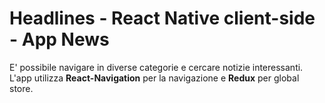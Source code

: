 # Headlines - React Native client-side - App News

E' possibile navigare in diverse categorie e cercare notizie interessanti.
L'app utilizza **React-Navigation** per la navigazione e **Redux** per global store.

#
